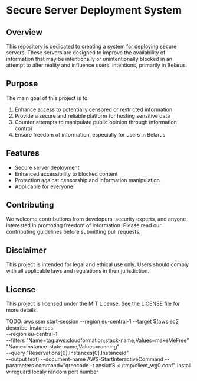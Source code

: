 # Secure Server Deployment System

## Overview

This repository is dedicated to creating a system for deploying secure servers. These servers are designed to improve the availability of information that may be intentionally or unintentionally blocked in an attempt to alter reality and influence users' intentions, primarily in Belarus.

## Purpose

The main goal of this project is to:

1. Enhance access to potentially censored or restricted information
2. Provide a secure and reliable platform for hosting sensitive data
3. Counter attempts to manipulate public opinion through information control
4. Ensure freedom of information, especially for users in Belarus

## Features

- Secure server deployment
- Enhanced accessibility to blocked content
- Protection against censorship and information manipulation
- Applicable for everyone

## Contributing

We welcome contributions from developers, security experts, and anyone interested in promoting freedom of information. Please read our contributing guidelines before submitting pull requests.

## Disclaimer

This project is intended for legal and ethical use only. Users should comply with all applicable laws and regulations in their jurisdiction.

## License

This project is licensed under the MIT License. See the LICENSE file for more details.

TODO:
aws ssm start-session     --region eu-central-1     --target $(aws ec2 describe-instances \
        --region eu-central-1 \
        --filters "Name=tag:aws:cloudformation:stack-name,Values=makeMeFree" "Name=instance-state-name,Values=running" \
        --query "Reservations[0].Instances[0].InstanceId" \
        --output text)     --document-name AWS-StartInteractiveCommand     --parameters command="qrencode -t ansiutf8 < /tmp/client_wg0.conf"
Install wireguard localy
random port number